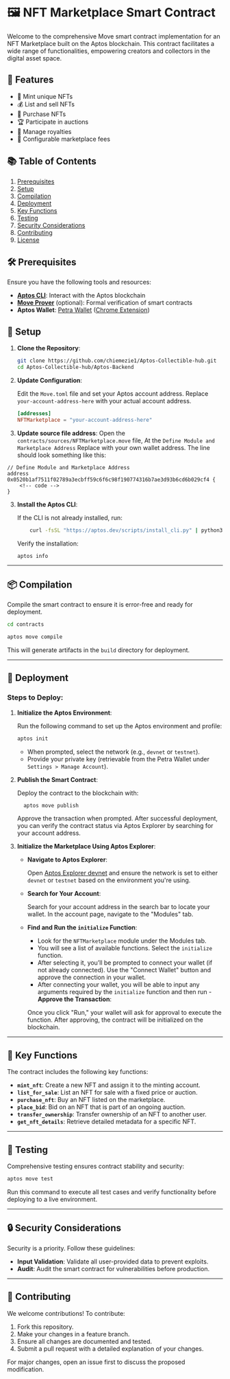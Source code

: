 # 🖼️ NFT Marketplace Smart Contract

Welcome to the comprehensive Move smart contract implementation for an NFT Marketplace built on the Aptos blockchain. This contract facilitates a wide range of functionalities, empowering creators and collectors in the digital asset space.


## 🌟 Features

- 🎨 Mint unique NFTs
- 💰 List and sell NFTs
- 🛒 Purchase NFTs
- 🏆 Participate in auctions
- 👑 Manage royalties
- 🔧 Configurable marketplace fees

## 📚 Table of Contents

1. [Prerequisites](#prerequisites)
2. [Setup](#setup)
3. [Compilation](#compilation)
4. [Deployment](#deployment)
5. [Key Functions](#key-functions)
6. [Testing](#testing)
7. [Security Considerations](#security-considerations)
8. [Contributing](#contributing)
9. [License](#license)

## 🛠️ Prerequisites

Ensure you have the following tools and resources:

- [**Aptos CLI**](https://aptos.dev/cli-tools/aptos-cli-tool/install-aptos-cli): Interact with the Aptos blockchain
- [**Move Prover**](https://github.com/move-language/move/tree/main/language/move-prover) (optional): Formal verification of smart contracts
- **Aptos Wallet**: [Petra Wallet](https://petra.app/) ([Chrome Extension](https://chromewebstore.google.com/detail/petra-aptos-wallet/ejjladinnckdgjemekebdpeokbikhfci))

## 🚀 Setup

1. **Clone the Repository**:
   ```bash
   git clone https://github.com/chiemezie1/Aptos-Collectible-hub.git
   cd Aptos-Collectible-hub/Aptos-Backend
   ```
    
2. **Update Configuration**:
    
    Edit the `Move.toml` file and set your Aptos account address. Replace `your-account-address-here` with your actual account address.
    
    ```toml
    [addresses]
    NFTMarketplace = "your-account-address-here"
    
    ```
    
3. **Update source file address**:
Open the `contracts/sources/NFTMarketplace.move` file, 
At the `Define Module and Marketplace Address` Replace <insert-your-address-here> with your own wallet address. 
The line should look something like this:
```
// Define Module and Marketplace Address
address 0x0520b1af7511f02789a3ecbff59c6f6c98f190774316b7ae3d93b6cd6b029cf4 {
    <!-- code -->
}
```

3. **Install the Aptos CLI**:
    
    If the CLI is not already installed, run:
    
    ```bash
        curl -fsSL "https://aptos.dev/scripts/install_cli.py" | python3
    
    ```
    
    Verify the installation:
    
    ```bash
    aptos info
    
    ```
    

---

## 📦 Compilation

Compile the smart contract to ensure it is error-free and ready for deployment.

```bash
cd contracts

aptos move compile

```

This will generate artifacts in the `build` directory for deployment.

---

## 🚀 Deployment

### Steps to Deploy:

1. **Initialize the Aptos Environment**:
    
    Run the following command to set up the Aptos environment and profile:
    
    ```bash
    aptos init
    
    ```
    
    - When prompted, select the network (e.g., `devnet` or `testnet`).
    - Provide your private key (retrievable from the Petra Wallet under `Settings > Manage Account`).
2. **Publish the Smart Contract**:
    
    Deploy the contract to the blockchain with:
    
    ```bash
      aptos move publish
    
    ```
    
    Approve the transaction when prompted. After successful deployment, you can verify the contract status via Aptos Explorer by searching for your account address.
    
3. **Initialize the Marketplace Using Aptos Explorer**:

    - **Navigate to Aptos Explorer**:
        
        Open [Aptos Explorer devnet](https://explorer.aptoslabs.com/?network=devnet) and ensure the network is set to either `devnet` or `testnet` based on the environment you're using.
        
    - **Search for Your Account**:
        
        Search for your account address in the search bar to locate your wallet. In the account page, navigate to the "Modules" tab.
        
    - **Find and Run the `initialize` Function**:
        - Look for the `NFTMarketplace` module under the Modules tab.
        - You will see a list of available functions. Select the `initialize` function.
        - After selecting it, you’ll be prompted to connect your wallet (if not already connected). Use the "Connect Wallet" button and approve the connection in your wallet.
        - After connecting your wallet, you will be able to input any arguments required by the `initialize` function and then run - **Approve the Transaction**:
        
        Once you click "Run," your wallet will ask for approval to execute the function. After approving, the contract will be initialized on the blockchain.

---

## 🔑 Key Functions

The contract includes the following key functions:

- **`mint_nft`**: Create a new NFT and assign it to the minting account.
- **`list_for_sale`**: List an NFT for sale with a fixed price or auction.
- **`purchase_nft`**: Buy an NFT listed on the marketplace.
- **`place_bid`**: Bid on an NFT that is part of an ongoing auction.
- **`transfer_ownership`**: Transfer ownership of an NFT to another user.
- **`get_nft_details`**: Retrieve detailed metadata for a specific NFT.

---

## 🧪 Testing

Comprehensive testing ensures contract stability and security:

```bash
aptos move test

```

Run this command to execute all test cases and verify functionality before deploying to a live environment.

---

## 🔒 Security Considerations

Security is a priority. Follow these guidelines:

- **Input Validation**: Validate all user-provided data to prevent exploits.
- **Audit**: Audit the smart contract for vulnerabilities before production.

---

## 🤝 Contributing

We welcome contributions! To contribute:

1. Fork this repository.
2. Make your changes in a feature branch.
3. Ensure all changes are documented and tested.
4. Submit a pull request with a detailed explanation of your changes.

For major changes, open an issue first to discuss the proposed modification.
